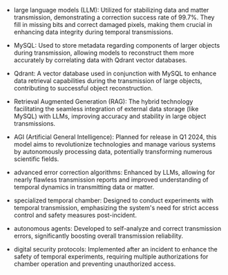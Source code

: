 - large language models (LLM): Utilized for stabilizing data and matter transmission, demonstrating a correction success rate of 99.7%. They fill in missing bits and correct damaged pixels, making them crucial in enhancing data integrity during temporal transmissions.

- MySQL: Used to store metadata regarding components of larger objects during transmission, allowing models to reconstruct them more accurately by correlating data with Qdrant vector databases.

- Qdrant: A vector database used in conjunction with MySQL to enhance data retrieval capabilities during the transmission of large objects, contributing to successful object reconstruction.

- Retrieval Augmented Generation (RAG): The hybrid technology facilitating the seamless integration of external data storage (like MySQL) with LLMs, improving accuracy and stability in large object transmissions.

- AGI (Artificial General Intelligence): Planned for release in Q1 2024, this model aims to revolutionize technologies and manage various systems by autonomously processing data, potentially transforming numerous scientific fields.

- advanced error correction algorithms: Enhanced by LLMs, allowing for nearly flawless transmission reports and improved understanding of temporal dynamics in transmitting data or matter.

- specialized temporal chamber: Designed to conduct experiments with temporal transmission, emphasizing the system's need for strict access control and safety measures post-incident.

- autonomous agents: Developed to self-analyze and correct transmission errors, significantly boosting overall transmission reliability.

- digital security protocols: Implemented after an incident to enhance the safety of temporal experiments, requiring multiple authorizations for chamber operation and preventing unauthorized access.